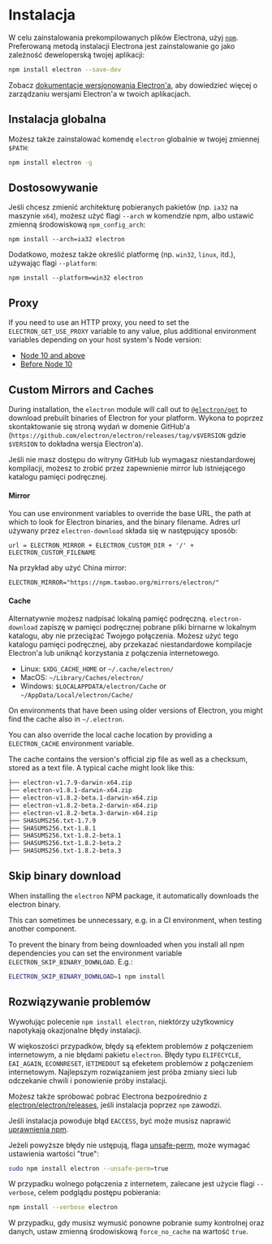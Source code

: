 # Instalacja

W celu zainstalowania prekompilowanych plików Electrona, użyj [`npm`](https://docs.npmjs.com). Preferowaną metodą instalacji Electrona jest zainstalowanie go jako zależność deweloperską twojej aplikacji:

```sh
npm install electron --save-dev
```

Zobacz [dokumentacje wersjonowania Electron'a](./electron-versioning.md), aby dowiedzieć więcej o zarządzaniu wersjami Electron'a w twoich aplikacjach.

## Instalacja globalna

Możesz także zainstalować komendę `electron` globalnie w twojej zmiennej `$PATH`:

```sh
npm install electron -g
```

## Dostosowywanie

Jeśli chcesz zmienić architekturę pobieranych pakietów (np. `ia32` na maszynie `x64`), możesz użyć flagi `--arch` w komendzie npm, albo ustawić zmienną środowiskową `npm_config_arch`:

```shell
npm install --arch=ia32 electron
```

Dodatkowo, możesz także określić platformę (np. `win32`, `linux`, itd.), używając flagi `--platform`:

```shell
npm install --platform=win32 electron
```

## Proxy

If you need to use an HTTP proxy, you need to set the `ELECTRON_GET_USE_PROXY` variable to any value, plus additional environment variables depending on your host system's Node version:

* [Node 10 and above](https://github.com/gajus/global-agent/blob/v2.1.5/README.md#environment-variables)
* [Before Node 10](https://github.com/np-maintain/global-tunnel/blob/v2.7.1/README.md#auto-config)

## Custom Mirrors and Caches

During installation, the `electron` module will call out to [`@electron/get`](https://github.com/electron/get) to download prebuilt binaries of Electron for your platform. Wykona to poprzez skontaktowanie się stroną wydań w domenie GitHub'a (`https://github.com/electron/electron/releases/tag/v$VERSION` gdzie `$VERSION` to dokładna wersja Electron'a).

Jeśli nie masz dostępu do witryny GitHub lub wymagasz niestandardowej kompilacji, możesz to zrobić przez zapewnienie mirror lub istniejącego katalogu pamięci podręcznej.

#### Mirror

You can use environment variables to override the base URL, the path at which to look for Electron binaries, and the binary filename. Adres url używany przez `electron-download` składa się w następujący sposób:

```plaintext
url = ELECTRON_MIRROR + ELECTRON_CUSTOM_DIR + '/' + ELECTRON_CUSTOM_FILENAME
```

Na przykład aby użyć China mirror:

```plaintext
ELECTRON_MIRROR="https://npm.taobao.org/mirrors/electron/"
```

#### Cache

Alternatywnie możesz nadpisać lokalną pamięć podręczną. `electron-download` zapiszę w pamięci podręcznej pobrane pliki birnarne w lokalnym katalogu, aby nie przeciążać Twojego połączenia. Możesz użyć tego katalogu pamięci podręcznej, aby przekazać niestandardowe kompilacje Electron'a lub uniknąć korzystania z połączenia internetowego.

* Linux: `$XDG_CACHE_HOME` or `~/.cache/electron/`
* MacOS: `~/Library/Caches/electron/`
* Windows: `$LOCALAPPDATA/electron/Cache` or `~/AppData/Local/electron/Cache/`

On environments that have been using older versions of Electron, you might find the cache also in `~/.electron`.

You can also override the local cache location by providing a `ELECTRON_CACHE` environment variable.

The cache contains the version's official zip file as well as a checksum, stored as a text file. A typical cache might look like this:

```sh
├── electron-v1.7.9-darwin-x64.zip
├── electron-v1.8.1-darwin-x64.zip
├── electron-v1.8.2-beta.1-darwin-x64.zip
├── electron-v1.8.2-beta.2-darwin-x64.zip
├── electron-v1.8.2-beta.3-darwin-x64.zip
├── SHASUMS256.txt-1.7.9
├── SHASUMS256.txt-1.8.1
├── SHASUMS256.txt-1.8.2-beta.1
├── SHASUMS256.txt-1.8.2-beta.2
├── SHASUMS256.txt-1.8.2-beta.3
```

## Skip binary download

When installing the `electron` NPM package, it automatically downloads the electron binary.

This can sometimes be unnecessary, e.g. in a CI environment, when testing another component.

To prevent the binary from being downloaded when you install all npm dependencies you can set the environment variable `ELECTRON_SKIP_BINARY_DOWNLOAD`. E.g.:

```sh
ELECTRON_SKIP_BINARY_DOWNLOAD=1 npm install
```

## Rozwiązywanie problemów

Wywołując polecenie `npm install electron`, niektórzy użytkownicy napotykają okazjonalne błędy instalacji.

W więkoszości przypadków, błędy są efektem problemów z połączeniem internetowym, a nie błędami pakietu `electron`. Błędy typu `ELIFECYCLE`, `EAI_AGAIN`, `ECONNRESET`, i`ETIMEDOUT` są efeketem problemów z połączeniem internetowym. Najlepszym rozwiązaniem jest próba zmiany sieci lub odczekanie chwili i ponowienie próby instalacji.

Możesz także spróbować pobrać Electrona bezpośrednio z [electron/electron/releases](https://github.com/electron/electron/releases), jeśli instalacja poprzez `npm` zawodzi.

Jeśli instalacja powoduje błąd `EACCESS`, być może musisz naprawić [uprawnienia npm](https://docs.npmjs.com/getting-started/fixing-npm-permissions).

Jeżeli powyższe błędy nie ustępują, flaga [unsafe-perm](https://docs.npmjs.com/misc/config#unsafe-perm), może wymagać ustawienia wartości "true":

```sh
sudo npm install electron --unsafe-perm=true
```

W przypadku wolnego połączenia z internetem, zalecane jest użycie flagi `--verbose`, celem podglądu postępu pobierania:

```sh
npm install --verbose electron
```

W przypadku, gdy musisz wymusić ponowne pobranie sumy kontrolnej oraz danych, ustaw zmienną środowiskową `force_no_cache` na wartość `true`.